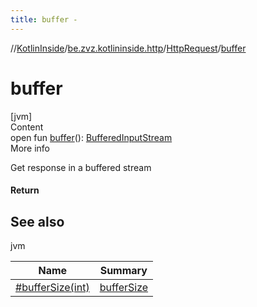 ```yaml
---
title: buffer -
---
```

//[KotlinInside](../../index.md)/[be.zvz.kotlininside.http](../index.md)/[HttpRequest](index.md)/[buffer](buffer.md)



# buffer  
[jvm]  
Content  
open fun [buffer](buffer.md)(): [BufferedInputStream](https://docs.oracle.com/javase/7/docs/api/java/io/BufferedInputStream.html)  
More info  


Get response in a buffered stream



#### Return  


## See also  
  
jvm  
  
|  Name|  Summary| 
|---|---|
| <a name="be.zvz.kotlininside.http/HttpRequest/buffer/#/PointingToDeclaration/"></a>[#bufferSize(int)](buffer-size.md)| <a name="be.zvz.kotlininside.http/HttpRequest/buffer/#/PointingToDeclaration/"></a>[bufferSize](buffer-size.md)
  
  



